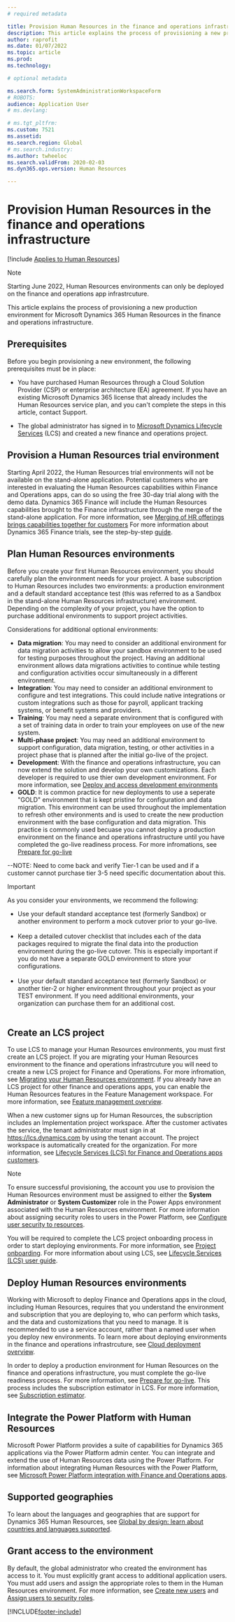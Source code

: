 ```yaml
---
# required metadata

title: Provision Human Resources in the finance and operations infrastrcuture
description: This article explains the process of provisioning a new production environment for Microsoft Dynamics 365 Human Resources in the finance and operations infrastructure.
author: raprofit
ms.date: 01/07/2022
ms.topic: article
ms.prod: 
ms.technology: 

# optional metadata

ms.search.form: SystemAdministrationWorkspaceForm
# ROBOTS: 
audience: Application User
# ms.devlang: 

# ms.tgt_pltfrm: 
ms.custom: 7521
ms.assetid: 
ms.search.region: Global
# ms.search.industry: 
ms.author: twheeloc
ms.search.validFrom: 2020-02-03
ms.dyn365.ops.version: Human Resources

---
```


# Provision Human Resources in the finance and operations infrastructure

[!include [Applies to Human Resources](../includes/applies-to-hr.md)]

>[!NOTE]
> Starting June 2022, Human Resources environments can only be deployed on the finance and operations app infrastrcuture. 

This article explains the process of provisioning a new production environment for Microsoft Dynamics 365 Human Resources in the finance and operations infrastructure.

## Prerequisites

Before you begin provisioning a new environment, the following prerequisites must be in place:

- You have purchased Human Resources through a Cloud Solution Provider (CSP) or enterprise architecture (EA) agreement. If you have an existing Microsoft Dynamics 365 license that already includes the Human Resources service plan, and you can't complete the steps in this article, contact Support.

- The global administrator has signed in to [Microsoft Dynamics Lifecycle Services](https://lcs.dynamics.com) (LCS) and created a new finance and operations project. 

## Provision a Human Resources trial environment

Starting April 2022, the Human Resources trial environments will not be available on the stand-alone application. Potential customers who are interested in evaluating the Human Resources capabilities within Finance and Operations apps, can do so using the free 30-day trial along with the demo data. Dynamics 365 Finance will include the Human Resources capabilities brought to the Finance infrastructure through the merge of the stand-alone application. For more information, see [Merging of HR offerings brings capabilities together for customers](https://cloudblogs.microsoft.com/dynamics365/it/2021/09/15/merging-of-hr-offerings-brings-capabilities-together-for-customers) For more information about Dynamics 365 Finance trials, see the step-by-step [guide](../fin-ops-core/fin-ops/get-started/before-you-buy.md). 

## Plan Human Resources environments

Before you create your first Human Resources environment, you should carefully plan the environment needs for your project. A base subscription to Human Resources includes two environments: a production environment and a default standard acceptance test (this was referred to as a Sandbox in the stand-alone Human Resources infrastructure) environment. Depending on the complexity of your project, you have the option to purchase additional environments to support project activities. 

Considerations for additional optional environments:

- **Data migration**: You may need to consider an additional environment for data migration activities to allow your sandbox environment to be used for testing purposes throughout the project. Having an additional environment allows data migrations activities to continue while testing and configuration activities occur simultaneously in a different environment.
- **Integration**: You may need to consider an additional environment to configure and test integrations. This could include native integrations or custom integrations such as those for payroll, applicant tracking systems, or benefit systems and providers.
- **Training**: You may need a separate environment that is configured with a set of training data in order to train your employees on use of the new system. 
- **Multi-phase project**: You may need an additional environment to support configuration, data migration, testing, or other activities in a project phase that is planned after the initial go-live of the project.
- **Development**: With the finance and operations infrastructure, you can now extend the solution and develop your own customizations. Each developer is required to use thier own development environment. For more information, see [Deploy and access development environments](/fin-ops-core/dev-itpro/dev-tools/access-instances)
- **GOLD**: It is common practice for new deployments to use a seperate "GOLD" environment that is kept pristine for configuration and data migration. This environment can be used throughout the implementation to refresh other environments and is used to create the new production environment with the base configuration and data migration. This practice is commonly used becuase you cannot deploy a production environment on the finance and operations infrastructure until you have completed the go-live readiness process. For more infromations, see [Prepare for go-live](/fin-ops-core/fin-ops/imp-lifecycle/prepare-go-live) 

--NOTE: Need to come back and verify Tier-1 can be used and if a customer cannot purchase tier 3-5 need specific documentation about this. 

 > [!IMPORTANT]
 > As you consider your environments, we recommend the following:
 > - Use your default standard acceptance test (formerly Sandbox) or another environment to perform a mock cutover prior to your go-live. </br></br>
 > - Keep a detailed cutover checklist that includes each of the data packages required to migrate the final data into the production environment during the go-live cutover. This is especially important if you do not have a separate GOLD environment to store your configurations.</br></br>
 > - Use your default standard acceptance test (formerly Sandbox) or another tier-2 or higher environment throughout your project as your TEST environment. If you need additional environments, your organization can purchase them for an additional cost.</br></br>

## Create an LCS project

To use LCS to manage your Human Resources environments, you must first create an LCS project. If you are migrating your Human Resources environment to the finance and operations infrastrcuture you will need to create a new LCS project for Finance and Operations. For more infromation, see [Migrating your Human Resources environment](hr-admin-migrate-overview). If you already have an LCS project for other finance and operations apps, you can enable the Human Resources features in the Feature Management workspace. For more information, see [Feature management overview](/fin-ops-core/fin-ops/get-started/feature-management/feature-management-overview).

When a new customer signs up for Human Resources, the subscription includes an Implementation project workspace. After the customer activates the service, the tenant administrator must sign in at https://lcs.dynamics.com by using the tenant account. The project workspace is automatically created for the organization. For more information, see [Lifecycle Services (LCS) for Finance and Operations apps customers](/fin-ops-core/dev-itpro/lifecycle-services/lcs-works-lcs).

> [!NOTE]
> To ensure successful provisioning, the account you use to provision the Human Resources environment must be assigned to either the **System Administrator** or **System Customizer** role in the Power Apps environment associated with the Human Resources environment. For more information about assigning security roles to users in the Power Platform, see [Configure user security to resources](/power-platform/admin/database-security).

You will be required to complete the LCS project onboarding process in order to start deploying environments. For more information, see [Project onboarding](/fin-ops-core/dev-itpro/lifecycle-services/project-onboarding). For more information about using LCS, see [Lifecycle Services (LCS) user guide](/fin-ops-core/dev-itpro/lifecycle-services/lcs-user-guide).

## Deploy Human Resources environments
Working with Microsoft to deploy Finance and Operations apps in the cloud, including Human Resources, requires that you understand the environment and subscription that you are deploying to, who can perform which tasks, and the data and customizations that you need to manage. It is recommended to use a service account, rather than a named user when you deploy new environments. To learn more about deploying environments in the finance and operations infrastrcuture, see [Cloud deployment overview](/fin-ops-core/dev-itpro/deployment/cloud-deployment-overview).

In order to deploy a production environment for Human Resources on the finance and operations infrastructure, you must complete the go-live readiness process. For more information, see [Prepare for go-live](/fin-ops-core/fin-ops/imp-lifecycle/prepare-go-live). This process includes the subscription estimator in LCS. For more information, see [Subscription estimator](/fin-ops-core/dev-itpro/lifecycle-services/subscription-estimator).

## Integrate the Power Platform with Human Resources
Microsoft Power Platform provides a suite of capabilities for Dynamics 365 applications via the Power Platform admin center. You can integrate and extend the use of Human Resources data using the Power Platform. For information about integrating Human Resources with the Power Platform, see [Microsoft Power Platform integration with Finance and Operations apps](/fin-ops-core/dev-itpro/power-platform/overview).  

## Supported geographies
To learn about the languages and geographies that are support for Dynamics 365 Human Resources, see [Global by design: learn about countries and languages supported](https://dynamics.microsoft.com/en-us/availability-reports/).

## Grant access to the environment
By default, the global administrator who created the environment has access to it. You must explicitly grant access to additional application users. You must add users and assign the appropriate roles to them in the Human Resources environment. For more information, see [Create new users](/dynamics365/unified-operations/dev-itpro/sysadmin/tasks/create-new-users) and [Assign users to security roles](/dynamics365/unified-operations/dev-itpro/sysadmin/tasks/assign-users-security-roles). 


[!INCLUDE[footer-include](../includes/footer-banner.md)]
